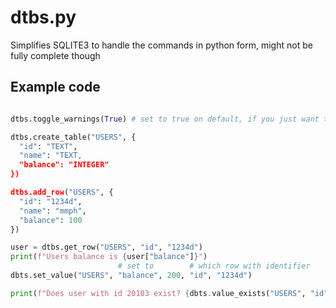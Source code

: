 # dtbs.py
Simplifies SQLITE3 to handle the commands in python form, might not be fully complete though

## Example code
```py

dtbs.toggle_warnings(True) # set to true on default, if you just want to toggle dont include any args

dtbs.create_table("USERS", {
  "id": "TEXT",
  "name": "TEXT,
  "balance": "INTEGER"
})

dtbs.add_row("USERS", {
  "id": "1234d",
  "name": "mmph",
  "balance": 100
})

user = dtbs.get_row("USERS", "id", "1234d")
print(f"Users balance is {user["balance"]}")
                        # set to        # which row with identifier
dbts.set_value("USERS", "balance", 200, "id", "1234d")

print(f"Does user with id 20103 exist? {dbts.value_exists("USERS", "id", "20103")}")
```
